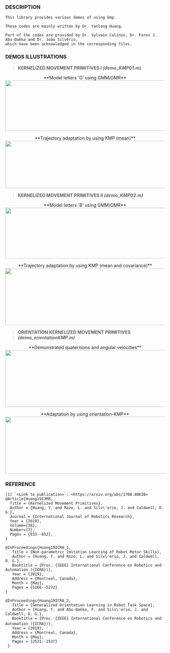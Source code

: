 ### DESCRIPTION
```
This library provides various demos of using kmp.

These codes are mainly written by Dr. Yanlong Huang.

Part of the codes are provided by Dr. Sylvain Calinon, Dr. Fares J. Abu-Dakka and Dr. João Silvério,
which have been acknowledged in the corresponding files.
```

### DEMOS ILLUSTRATIONS

> <b>KERNELIZED MOVEMENT PRIMITIVES I <i>(demo_KMP01.m)</i> </b> 
<p align="center">
  **Model letters 'G' using GMM/GMR**<br>
  <img width="720" height="160"  src="https://github.com/yanlongtu/robInfLib/blob/master/images/modelLetterG.png">
</p>

<p align="center">
  **Trajectory adaptation by using KMP (mean)** <br>
  <img width="1400" height="150"  src="https://github.com/yanlongtu/robInfLib/blob/master/images/kmp_adaptationG.png">
</p>



> <b>KERNELIZED MOVEMENT PRIMITIVES II <i>(demo_KMP02.m)</i> </b> 
<p align="center">
  **Model letters 'B' using GMM/GMR**<br>
  <img width="720" height="160"  src="https://github.com/yanlongtu/robInfLib/blob/master/images/modelLetterB.png">
</p>

<p align="center">
  **Trajectory adaptation by using KMP (mean and covariance)** <br>
  <img width="720" height="180"  src="https://github.com/yanlongtu/robInfLib/blob/master/images/kmp_adaptationB.png">
</p>



> <b>ORIENTATION KERNELIZED MOVEMENT PRIMITIVES <i>(demo_orientationKMP.m)</i> </b>
<p align="center">
  **Demonstrated quaternions and angular velocities** <br>
  <img width="550" height="180" src="https://github.com/yanlongtu/robInfLib/blob/master/images/orientation_kmp_data.png">
</p>
<p align="center">
  **Adaptation by using orientation-KMP** <br>
  <img width="550" height="180" src="https://github.com/yanlongtu/robInfLib/blob/master/images/orientation_kmp_ada.png">
</p>



### REFERENCE

```
[1] `<Link to publication>`: <https://arxiv.org/abs/1708.08638>
@Article{Huang19IJRR,
  Title = {Kernelized Movement Primitives},
  Author = {Huang, Y. and Rozo, L. and Silv\'erio, J. and Caldwell, D. G.},
  Journal = {International Journal of Robotics Research},
  Year = {2019},
  Volume={38},
  Number={7},
  Pages = {833--852},
}
```

```
@InProceedings{Huang19ICRA_1,
   Title = {Non-parametric Imitation Learning of Robot Motor Skills},
   Author = {Huang, Y. and Rozo, L. and Silv\'erio, J. and Caldwell, D. G.},
   Booktitle = {Proc. {IEEE} International Conference on Robotics and Automation ({ICRA})},
   Year = {2019},
   Address = {Montreal, Canada},
   Month = {May},
   Pages = {5266--5272}
}
```

```
@InProceedings{Huang19ICRA_2,
   Title = {Generalized Orientation Learning in Robot Task Space},
   Author = {Huang, Y. and Abu-Dakka, F. and Silv\'erio, J. and Caldwell, D. G.},
   Booktitle = {Proc. {IEEE} International Conference on Robotics and Automation ({ICRA})},　　　　
   Year = {2019},
   Address = {Montreal, Canada},
   Month = {May},
   Pages = {2531--2537}
 }

```

